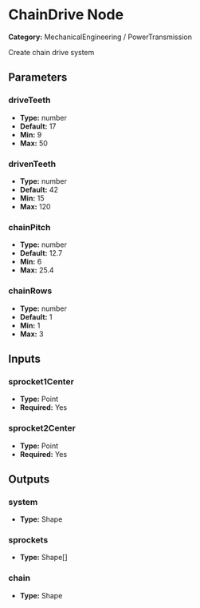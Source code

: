 
# ChainDrive Node

**Category:** MechanicalEngineering / PowerTransmission

Create chain drive system

## Parameters


### driveTeeth
- **Type:** number
- **Default:** 17
- **Min:** 9
- **Max:** 50



### drivenTeeth
- **Type:** number
- **Default:** 42
- **Min:** 15
- **Max:** 120



### chainPitch
- **Type:** number
- **Default:** 12.7
- **Min:** 6
- **Max:** 25.4



### chainRows
- **Type:** number
- **Default:** 1
- **Min:** 1
- **Max:** 3



## Inputs


### sprocket1Center
- **Type:** Point
- **Required:** Yes



### sprocket2Center
- **Type:** Point
- **Required:** Yes



## Outputs


### system
- **Type:** Shape



### sprockets
- **Type:** Shape[]



### chain
- **Type:** Shape




